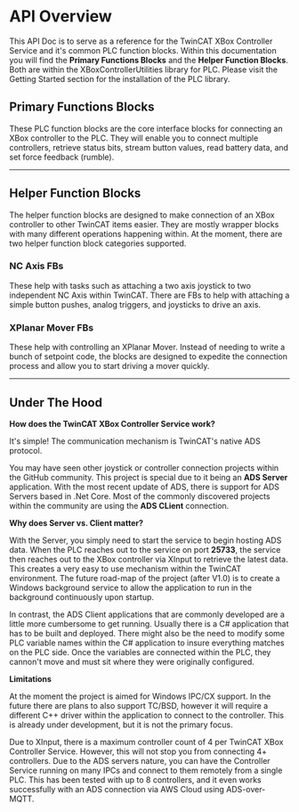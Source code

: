 
# API Overview

This API Doc is to serve as a reference for the TwinCAT XBox Controller Service and it's common PLC function blocks. Within this documentation you will find the **Primary Functions Blocks** and the **Helper Function Blocks**. Both are within the XBoxControllerUtilities library for PLC. Please visit the Getting Started section for the installation of the PLC library.

## Primary Functions Blocks

These PLC function blocks are the core interface blocks for connecting an XBox controller to the PLC. They will enable you to connect multiple controllers, retrieve status bits, stream button values, read battery data, and set force feedback (rumble).

---

## Helper Function Blocks

The helper function blocks are designed to make connection of an XBox controller to other TwinCAT items easier. They are mostly wrapper blocks with many different operations happening within. At the moment, there are two helper function block categories supported.

### NC Axis FBs

These help with tasks such as attaching a two axis joystick to two independent NC Axis within TwinCAT. There are FBs to help with attaching a simple button pushes, analog triggers, and joysticks to drive an axis.

### XPlanar Mover FBs

These help with controlling an XPlanar Mover. Instead of needing to write a bunch of setpoint code, the blocks are designed to expedite the connection process and allow you to start driving a mover quickly.

---

## Under The Hood

**How does the TwinCAT XBox Controller Service work?**

It's simple! The communication mechanism is TwinCAT's native ADS protocol. 

You may have seen other joystick or controller connection projects within the GitHub community. This project is special due to it being an **ADS Server** application. With the most recent update of ADS, there is support for ADS Servers based in .Net Core. Most of the commonly discovered projects within the community are using the **ADS CLient** connection.

**Why does Server vs. Client matter?**

With the Server, you simply need to start the service to begin hosting ADS data. When the PLC reaches out to the service on port **25733**, the service then reaches out to the XBox controller via XInput to retrieve the latest data. This creates a very easy to use mechanism within the TwinCAT environment. The future road-map of the project (after V1.0) is to create a Windows background service to allow the application to run in the background continuously upon startup. 

In contrast, the ADS Client applications that are commonly developed are a little more cumbersome to get running. Usually there is a C# application that has to be built and deployed. There might also be the need to modify some PLC variable names within the C# application to insure everything matches on the PLC side. Once the variables are connected within the PLC, they cannon't move and must sit where they were originally configured.

**Limitations**

At the moment the project is aimed for Windows IPC/CX support. In the future there are plans to also support TC/BSD, however it will require a different C++ driver within the application to connect to the controller. This is already under development, but it is not the primary focus.

Due to XInput, there is a maximum controller count of 4 per TwinCAT XBox Controller Service. However, this will not stop you from connecting 4+ controllers. Due to the ADS servers nature, you can have the Controller Service running on many IPCs and connect to them remotely from a single PLC. This has been tested with up to 8 controllers, and it even works successfully with an ADS connection via AWS Cloud using ADS-over-MQTT.